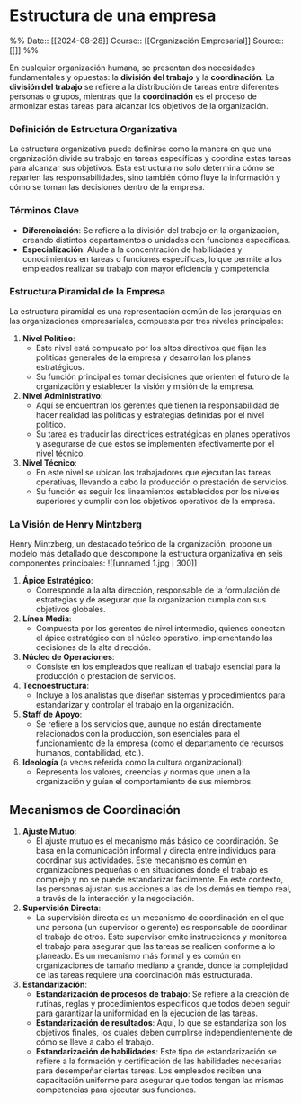 # Estructura de una empresa

%%
Date:: [[2024-08-28]]
Course:: [[Organización Empresarial]]
Source:: [[]]
%%

En cualquier organización humana, se presentan dos necesidades fundamentales y opuestas: la **división del trabajo** y la **coordinación**. La **división del trabajo** se refiere a la distribución de tareas entre diferentes personas o grupos, mientras que la **coordinación** es el proceso de armonizar estas tareas para alcanzar los objetivos de la organización.

### Definición de Estructura Organizativa

La estructura organizativa puede definirse como la manera en que una organización divide su trabajo en tareas específicas y coordina estas tareas para alcanzar sus objetivos. Esta estructura no solo determina cómo se reparten las responsabilidades, sino también cómo fluye la información y cómo se toman las decisiones dentro de la empresa.

### Términos Clave
- **Diferenciación**: Se refiere a la división del trabajo en la organización, creando distintos departamentos o unidades con funciones específicas.
- **Especialización**: Alude a la concentración de habilidades y conocimientos en tareas o funciones específicas, lo que permite a los empleados realizar su trabajo con mayor eficiencia y competencia.

### Estructura Piramidal de la Empresa
La estructura piramidal es una representación común de las jerarquías en las organizaciones empresariales, compuesta por tres niveles principales:

1. **Nivel Político**:
    - Este nivel está compuesto por los altos directivos que fijan las políticas generales de la empresa y desarrollan los planes estratégicos.
    - Su función principal es tomar decisiones que orienten el futuro de la organización y establecer la visión y misión de la empresa.
2. **Nivel Administrativo**:
    - Aquí se encuentran los gerentes que tienen la responsabilidad de hacer realidad las políticas y estrategias definidas por el nivel político.
    - Su tarea es traducir las directrices estratégicas en planes operativos y asegurarse de que estos se implementen efectivamente por el nivel técnico.
3. **Nivel Técnico**:
    - En este nivel se ubican los trabajadores que ejecutan las tareas operativas, llevando a cabo la producción o prestación de servicios.
    - Su función es seguir los lineamientos establecidos por los niveles superiores y cumplir con los objetivos operativos de la empresa.

### La Visión de Henry Mintzberg

Henry Mintzberg, un destacado teórico de la organización, propone un modelo más detallado que descompone la estructura organizativa en seis componentes principales:
![[unnamed 1.jpg | 300]]
1. **Ápice Estratégico**:
    - Corresponde a la alta dirección, responsable de la formulación de estrategias y de asegurar que la organización cumpla con sus objetivos globales.
2. **Línea Media**:
    - Compuesta por los gerentes de nivel intermedio, quienes conectan el ápice estratégico con el núcleo operativo, implementando las decisiones de la alta dirección.
3. **Núcleo de Operaciones**:
    - Consiste en los empleados que realizan el trabajo esencial para la producción o prestación de servicios.
4. **Tecnoestructura**:
    - Incluye a los analistas que diseñan sistemas y procedimientos para estandarizar y controlar el trabajo en la organización.
5. **Staff de Apoyo**:
    - Se refiere a los servicios que, aunque no están directamente relacionados con la producción, son esenciales para el funcionamiento de la empresa (como el departamento de recursos humanos, contabilidad, etc.).
6. **Ideología** (a veces referida como la cultura organizacional):
    - Representa los valores, creencias y normas que unen a la organización y guían el comportamiento de sus miembros.


## Mecanismos de Coordinación
1. **Ajuste Mutuo**:
	- El ajuste mutuo es el mecanismo más básico de coordinación. Se basa en la comunicación informal y directa entre individuos para coordinar sus actividades. Este mecanismo es común en organizaciones pequeñas o en situaciones donde el trabajo es complejo y no se puede estandarizar fácilmente. En este contexto, las personas ajustan sus acciones a las de los demás en tiempo real, a través de la interacción y la negociación.
2. **Supervisión Directa**:
	- La supervisión directa es un mecanismo de coordinación en el que una persona (un supervisor o gerente) es responsable de coordinar el trabajo de otros. Este supervisor emite instrucciones y monitorea el trabajo para asegurar que las tareas se realicen conforme a lo planeado. Es un mecanismo más formal y es común en organizaciones de tamaño mediano a grande, donde la complejidad de las tareas requiere una coordinación más estructurada.
3. **Estandarización**:
	- **Estandarización de procesos de trabajo**: Se refiere a la creación de rutinas, reglas y procedimientos específicos que todos deben seguir para garantizar la uniformidad en la ejecución de las tareas.
	- **Estandarización de resultados**: Aquí, lo que se estandariza son los objetivos finales, los cuales deben cumplirse independientemente de cómo se lleve a cabo el trabajo.
	- **Estandarización de habilidades**: Este tipo de estandarización se refiere a la formación y certificación de las habilidades necesarias para desempeñar ciertas tareas. Los empleados reciben una capacitación uniforme para asegurar que todos tengan las mismas competencias para ejecutar sus funciones.


